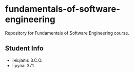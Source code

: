 # fundamentals-of-software-engineering
Repository for Fundamentals of Software Engineering course.
## Student Info
- Ініціали: З.С.О.
- Група: 371
